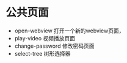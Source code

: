 # 公共页面 
- open-webview 打开一个新的webview页面， 
- play-video   视频播放页面
- change-password  修改密码页面
- select-tree  树形选择器